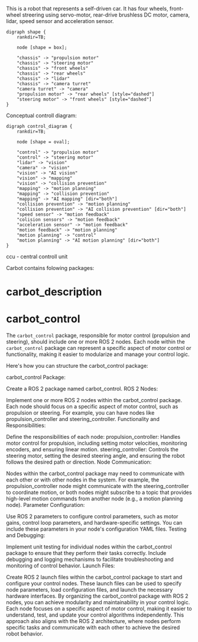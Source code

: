 This is a robot that represents a self-driven car. It has four wheels, front-wheel streering using servo-motor, rear-drive brushless DC motor, camera, lidar, speed sensor and acceleration sensor.

```graphviz
digraph shape {
    rankdir=TB;

    node [shape = box];

    "chassis" -> "propulsion motor"
    "chassis" -> "steering motor"
    "chassis" -> "front wheels"
    "chassis" -> "rear wheels"
    "chassis" -> "lidar"
    "chassis" -> "camera turret"
    "camera turret" -> "camera"
    "propulsion motor" -> "rear wheels" [style="dashed"]
    "steering motor" -> "front wheels" [style="dashed"]
}
```

Conceptual controll diagram:

```graphviz
digraph control_diagram {
    rankdir=TB;

    node [shape = oval];

    "control" -> "propulsion motor"
    "control" -> "steering motor"
    "lidar" -> "vision"
    "camera" -> "vision"
    "vision" -> "AI vision"
    "vision" -> "mapping"
    "vision" -> "collision prevention"
    "mapping" -> "motion planning"
    "mapping" -> "collision prevention"
    "mapping" -> "AI mapping" [dir="both"]
    "collision prevention" -> "motion planning"
    "collision prevention" -> "AI collision prevention" [dir="both"]
    "speed sensor" -> "motion feedback"
    "colision sensors" -> "motion feedback"
    "acceleration sensor" -> "motion feedback"
    "motion feedback" -> "motion planning"
    "motion planning" -> "control"
    "motion planning" -> "AI motion planning" [dir="both"]
}
```
ccu - central controll unit

Carbot contains folowing packages:

# carbot_description

# carbot_control

The ```carbot_control``` package, responsible for motor control (propulsion and steering), should include one or more ROS 2 nodes. Each node within the ```carbot_control``` package can represent a specific aspect of motor control or functionality, making it easier to modularize and manage your control logic.

Here's how you can structure the carbot_control package:

carbot_control Package:

Create a ROS 2 package named carbot_control.
ROS 2 Nodes:

Implement one or more ROS 2 nodes within the carbot_control package. Each node should focus on a specific aspect of motor control, such as propulsion or steering.
For example, you can have nodes like propulsion_controller and steering_controller.
Functionality and Responsibilities:

Define the responsibilities of each node:
propulsion_controller: Handles motor control for propulsion, including setting motor velocities, monitoring encoders, and ensuring linear motion.
steering_controller: Controls the steering motor, setting the desired steering angle, and ensuring the robot follows the desired path or direction.
Node Communication:

Nodes within the carbot_control package may need to communicate with each other or with other nodes in the system.
For example, the propulsion_controller node might communicate with the steering_controller to coordinate motion, or both nodes might subscribe to a topic that provides high-level motion commands from another node (e.g., a motion planning node).
Parameter Configuration:

Use ROS 2 parameters to configure control parameters, such as motor gains, control loop parameters, and hardware-specific settings. You can include these parameters in your node's configuration YAML files.
Testing and Debugging:

Implement unit testing for individual nodes within the carbot_control package to ensure that they perform their tasks correctly.
Include debugging and logging mechanisms to facilitate troubleshooting and monitoring of control behavior.
Launch Files:

Create ROS 2 launch files within the carbot_control package to start and configure your control nodes.
These launch files can be used to specify node parameters, load configuration files, and launch the necessary hardware interfaces.
By organizing the carbot_control package with ROS 2 nodes, you can achieve modularity and maintainability in your control logic. Each node focuses on a specific aspect of motor control, making it easier to understand, test, and update your control algorithms independently. This approach also aligns with the ROS 2 architecture, where nodes perform specific tasks and communicate with each other to achieve the desired robot behavior.
